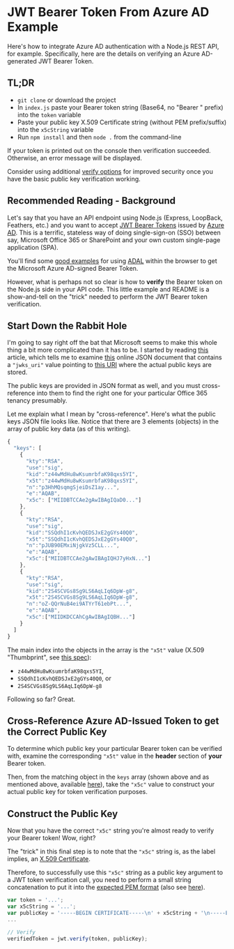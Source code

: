 # JWT Bearer Token From Azure AD Example

Here's how to integrate Azure AD authentication with a Node.js REST API, for example. Specifically, here are the details on verifying an Azure AD-generated JWT Bearer Token.

## TL;DR

- `git clone` or download the project
- In `index.js` paste your Bearer token string (Base64, no "Bearer " prefix) into the `token` variable
- Paste your public key X.509 Certificate string (without PEM prefix/suffix) into the `x5cString` variable
- Run `npm install` and then `node .` from the command-line

If your token is printed out on the console then verification succeeded. Otherwise, an error message will be displayed.

Consider using additional [verify options](https://github.com/auth0/node-jsonwebtoken#jwtverifytoken-secretorpublickey-options-callback) for improved security once you have the basic public key verification working.

## Recommended Reading - Background

Let's say that you have an API endpoint using Node.js (Express, LoopBack, Feathers, etc.) and you want to accept [JWT Bearer Tokens](https://jwt.io/introduction/#how-do-json-web-tokens-work-) issued by [Azure AD](https://docs.microsoft.com/en-us/azure/active-directory/develop/active-directory-dev-understanding-oauth2-implicit-grant). This is a terrific, stateless way of doing single-sign-on (SSO) between say, Microsoft Office 365 or SharePoint and your own custom single-page application (SPA).

You'll find some [good examples](https://github.com/matt-ankerson/vue-adal) for using [ADAL](https://github.com/AzureAD/azure-activedirectory-library-for-js) within the browser to get the Microsoft Azure AD-signed Bearer Token.

However, what is perhaps not so clear is how to **verify** the Bearer token on the Node.js side in your API code. This little example and README is a show-and-tell on the "trick" needed to perform the JWT Bearer token verification.

## Start Down the Rabbit Hole

I'm going to say right off the bat that Microsoft seems to make this whole thing a bit more complicated than it has to be. I started by reading [this](https://docs.microsoft.com/en-us/azure/active-directory/develop/active-directory-token-and-claims#validating-tokens) article, which tells me to examine [this](https://login.microsoftonline.com/common/.well-known/openid-configuration) online JSON document that contains a `"jwks_uri"` value pointing to [this URI](https://login.microsoftonline.com/common/discovery/keys) where the actual public keys are stored.

The public keys are provided in JSON format as well, and you must cross-reference into them to find the right one for your particular Office 365 tenancy presumably.

Let me explain what I mean by "cross-reference". Here's what the public keys JSON file looks like. Notice that there are 3 elements (objects) in the array of public key data (as of this writing).

```javascript
{
  "keys": [
    {
      "kty":"RSA",
      "use":"sig",
      "kid":"z44wMdHu8wKsumrbfaK98qxs5YI",
      "x5t":"z44wMdHu8wKsumrbfaK98qxs5YI",
      "n":"p3HhMQsqmgSjeiDsZ1ay...",
      "e":"AQAB",
      "x5c": ["MIIDBTCCAe2gAwIBAgIQaD0..."]
    },
    {
      "kty":"RSA",
      "use":"sig",
      "kid":"SSQdhI1cKvhQEDSJxE2gGYs40Q0",
      "x5t":"SSQdhI1cKvhQEDSJxE2gGYs40Q0",
      "n":"pJUB90EMxiNjgkVz5CLL...",
      "e":"AQAB",
      "x5c":["MIIDBTCCAe2gAwIBAgIQHJ7yHxN..."]
    },
    {
      "kty":"RSA",
      "use":"sig",
      "kid":"2S4SCVGs8Sg9LS6AqLIq6DpW-g8",
      "x5t":"2S4SCVGs8Sg9LS6AqLIq6DpW-g8",
      "n":"oZ-QQrNuB4ei9ATYrT61ebPt...",
      "e":"AQAB",
      "x5c":["MIIDKDCCAhCgAwIBAgIQBH..."]
    }
  ]
}
```

The main index into the objects in the array is the `"x5t"` value (X.509 "Thumbprint", see [this spec](https://tools.ietf.org/html/draft-ietf-jose-json-web-signature-31#page-12)):

- `z44wMdHu8wKsumrbfaK98qxs5YI`,
- `SSQdhI1cKvhQEDSJxE2gGYs40Q0`, or
- `2S4SCVGs8Sg9LS6AqLIq6DpW-g8`

Following so far? Great.

## Cross-Reference Azure AD-Issued Token to get the Correct Public Key

To determine which public key your particular Bearer token can be verified with, examine the corresponding `"x5t"` value in the **header** section of **your** Bearer token.

Then, from the matching object in the `keys` array (shown above and as mentioned above, available [here](https://login.microsoftonline.com/common/discovery/keys)), take the `"x5c"` value to construct your actual public key for token verification purposes.

## Construct the Public Key

Now that you have the correct `"x5c"` string you're almost ready to verify your Bearer token! Wow, right?

The "trick" in this final step is to note that the `"x5c"` string is, as the label implies, an [X.509 Certificate](https://en.wikipedia.org/wiki/X.509).

Therefore, to successfully use this `"x5c"` string as a public key argument to a JWT token verification call, you need to perform a small string concatenation to put it into the [expected PEM format](https://en.wikipedia.org/wiki/X.509#Certificate_filename_extensions) (also see [here](https://en.wikipedia.org/wiki/Privacy-enhanced_Electronic_Mail)).

```javascript
var token = '...';
var x5cString = '...';
var publicKey = '-----BEGIN CERTIFICATE-----\n' + x5cString + '\n-----END CERTIFICATE-----';
...

// Verify
verifiedToken = jwt.verify(token, publicKey);

```

